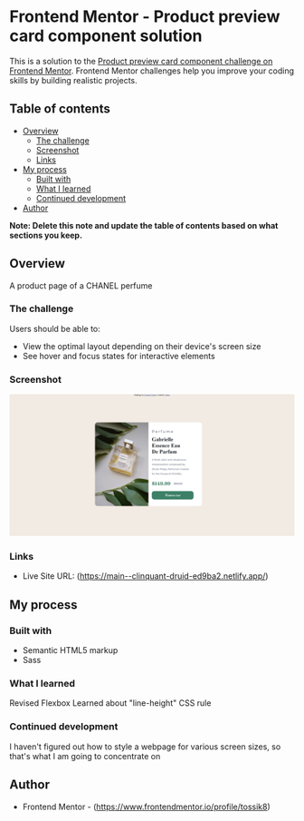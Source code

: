 # Frontend Mentor - Product preview card component solution

This is a solution to the [Product preview card component challenge on Frontend Mentor](https://www.frontendmentor.io/challenges/product-preview-card-component-GO7UmttRfa). Frontend Mentor challenges help you improve your coding skills by building realistic projects.

## Table of contents

- [Overview](#overview)
  - [The challenge](#the-challenge)
  - [Screenshot](#screenshot)
  - [Links](#links)
- [My process](#my-process)
  - [Built with](#built-with)
  - [What I learned](#what-i-learned)
  - [Continued development](#continued-development)
- [Author](#author)

**Note: Delete this note and update the table of contents based on what sections you keep.**

## Overview
A product page of a CHANEL perfume
### The challenge

Users should be able to:

- View the optimal layout depending on their device's screen size
- See hover and focus states for interactive elements

### Screenshot

![](./images/my_work.png)

### Links

- Live Site URL: (https://main--clinquant-druid-ed9ba2.netlify.app/)

## My process

### Built with

- Semantic HTML5 markup
- Sass

### What I learned

Revised Flexbox
Learned about "line-height" CSS rule

### Continued development

I haven't figured out how to style a webpage for various screen sizes, so that's what I am going to concentrate on


## Author

- Frontend Mentor - (https://www.frontendmentor.io/profile/tossik8)
